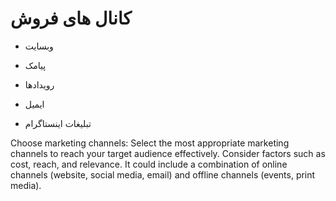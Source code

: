 # کانال های فروش

- وبسایت

- پیامک

- رویدادها

- ایمیل

- تبلیغات اینستاگرام





Choose marketing channels: Select the most appropriate marketing channels to reach your target audience effectively. Consider factors such as cost, reach, and relevance. It could include a combination of online channels (website, social media, email) and offline channels (events, print media). 